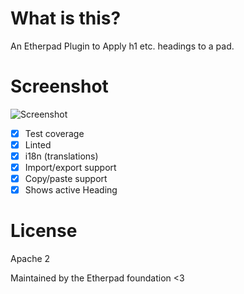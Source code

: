 # What is this?
An Etherpad Plugin to Apply h1 etc. headings to a pad.

# Screenshot
![Screenshot](https://user-images.githubusercontent.com/220864/100367258-dd3c2280-2ff9-11eb-983c-f58051d8c79b.PNG)

- [x] Test coverage
- [x] Linted
- [x] i18n (translations)
- [x] Import/export support
- [x] Copy/paste support
- [x] Shows active Heading

# License
Apache 2

Maintained by the Etherpad foundation <3
